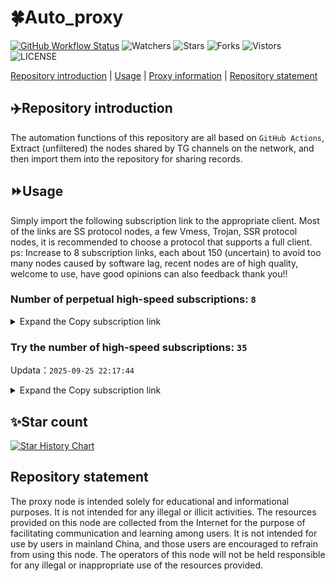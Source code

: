 # 🍀Auto_proxy
[![GitHub Workflow Status](https://img.shields.io/github/actions/workflow/status/PangTouY00/Auto_proxy/main.yml?branch=main)](https://github.com/PangTouY00/Auto_proxy/actions/workflows/main.yml?branch=main) 
![Watchers](https://img.shields.io/github/watchers/w1770946466/Auto_proxy) ![Stars](https://img.shields.io/github/stars/PangTouY00/Auto_proxy) ![Forks](https://img.shields.io/github/forks/w1770946466/Auto_proxy) ![Vistors](https://visitor-badge.laobi.icu/badge?page_id=PangTouY00.Auto_proxy) ![LICENSE](https://img.shields.io/badge/license-CC%20BY--SA%204.0-green.svg)

[Repository introduction](https://github.com/PangTouY00/Auto_proxy#Repositoryintroduction) | [Usage](https://github.com/PangTouY00/Auto_proxy#Usage) | [Proxy information](https://github.com/PangTouY00/Auto_proxy#Proxyinformation) | [Repository statement](https://github.com/PangTouY00/Auto_proxy#Repositorystatement)

## ✈️Repository introduction
The automation functions of this repository are all based on `GitHub Actions`,
Extract (unfiltered) the nodes shared by TG channels on the network, and then import them into the repository for sharing records.

## ⏩Usage
Simply import the following subscription link to the appropriate client. Most of the links are SS protocol nodes, a few Vmess, Trojan, SSR protocol nodes, it is recommended to choose a protocol that supports a full client.
ps: Increase to 8 subscription links, each about 150 (uncertain) to avoid too many nodes caused by software lag, recent nodes are of high quality, welcome to use, have good opinions can also feedback thank you!!

### Number of perpetual high-speed subscriptions: `8`

<details>
  <summary>Expand the Copy subscription link</summary>

  
- [Multiprotocol Base64 encoding](https://raw.githubusercontent.com/PangTouY00/Auto_proxy/main/Long_term_subscription1)
`https://raw.githubusercontent.com/PangTouY00/Auto_proxy/main/Long_term_subscription_num`
`Total number of merge nodes: 301`

- [Multiprotocol Base64 encoding](https://raw.githubusercontent.com/PangTouY00/Auto_proxy/main/Long_term_subscription1)
`https://raw.githubusercontent.com/PangTouY00/Auto_proxy/main/Long_term_subscription1`
`Total number of merge nodes: 38`

- [Multiprotocol Base64 encoding](https://raw.githubusercontent.com/PangTouY00/Auto_proxy/main/Long_term_subscription2)
`https://raw.githubusercontent.com/PangTouY00/Auto_proxy/main/Long_term_subscription2`
`Total number of merge nodes: 38`

- [Multiprotocol Base64 encoding](https://raw.githubusercontent.com/PangTouY00/Auto_proxy/main/Long_term_subscription3)
`https://raw.githubusercontent.com/PangTouY00/Auto_proxy/main/Long_term_subscription3`
`Total number of merge nodes: 38`

- [Multiprotocol Base64 encoding](https://raw.githubusercontent.com/PangTouY00/Auto_proxy/main/Long_term_subscription4)
`https://raw.githubusercontent.com/PangTouY00/Auto_proxy/main/Long_term_subscription4`
`Total number of merge nodes: 38`

- [Multiprotocol Base64 encoding](https://raw.githubusercontent.comPangTouY00/Auto_proxy/main/Long_term_subscription5)
`https://raw.githubusercontent.com/PangTouY00/Auto_proxy/main/Long_term_subscription5`
`Total number of merge nodes: 38`

- [Multiprotocol Base64 encoding](https://raw.githubusercontent.com/PangTouY00/Auto_proxy/main/Long_term_subscription6)
`https://raw.githubusercontent.com/PangTouY00/Auto_proxy/main/Long_term_subscription6`
`Total number of merge nodes: 38`

- [Multiprotocol Base64 encoding](https://raw.githubusercontent.com/PangTouY00/Auto_proxy/main/Long_term_subscription7)
`https://raw.githubusercontent.com/PangTouY00/Auto_proxy/main/Long_term_subscription7`
`Total number of merge nodes: 38`

- [Multiprotocol Base64 encoding](https://raw.githubusercontent.com/PangTouY00/Auto_proxy/main/Long_term_subscription8)
`https://raw.githubusercontent.com/PangTouY00/Auto_proxy/main/Long_term_subscription8`
`Total number of merge nodes: 35`

- [Clash subscription](https://raw.githubusercontent.com/PangTouY00/Auto_proxy/main/Long_term_subscription2.yaml)
`https://raw.githubusercontent.com/PangTouY00/Auto_proxy/main/Long_term_subscription1.yaml`


- [Clash subscription](https://raw.githubusercontent.com/PangTouY00/Auto_proxy/main/Long_term_subscription2.yaml)
`https://raw.githubusercontent.com/PangTouY00/Auto_proxy/main/Long_term_subscription2.yaml`


- [Clash subscription](https://raw.githubusercontent.com/PangTouY00/Auto_proxy/main/Long_term_subscription3.yaml)
`https://raw.githubusercontent.com/PangTouY00/Auto_proxy/main/Long_term_subscription3.yaml`
  
</details>

### Try the number of high-speed subscriptions: `35`
Updata：`2025-09-25 22:17:44`


<details>
  <summary>Expand the Copy subscription link</summary>  















































































































































































































































































































































































































































































































































































































































































































































































































































































































































































































































































































































































































































































































































































































































































































































































































































































































































































































































































































































































































































































































































































































































































































































































































































































































































































































































































































































































































































































































































































































































































































































































































































































































































































































































































































































































































































































































































































































































































































































































































































































































































































































































































































































































































































































































































































































































































































































































































































































































































































































































































































































































































































































































































































































































































































































































































































































































































































































































































































































































































































































































































































































































































































































































































































































































































































































































































































































































































































































































































































































































































































































































































































































































































































































































































































































































































































































































































































































































































































































































































































































































































































































































































































































































































































































































































































































































































































































































































































































































































































































































































































































































































































































































































































































































































































































































































































































































































































































































































































































































































































































































































































































































































































































































































































































































































































































































































































































































































































































































































































































































































































































































































































































































































































































































































































































































































































































































































































































































































































































































































































































































































































































































































































































































































































































































































































































































































































































































































































































































































































































































































































































































































































































































































































































































































































































































































































































































































































































































































































































































































































































































































































































































































































































































































































































































































































































































































































































































































































































































































































































































































































































































































































































































































































































































































































































































































































































































































































































































































































































































































































































































































































































































































































































































































































































































































































































































































































































































































































































































































































































































































































































































































































































































































































































































































































































































































































































































































































































































































































































































































































































































































































































































































































































































































































































































































































































































































































































































































































































































































































































































































































































































































































































































































































































































































































































































































































































































































































































































































































































































































































































































































































































































































































































































































































































































































































































































































































































































































































































































































































































































































































































































































































































































































































































































































































































































































































































































































































































































































































































































































































































































































































































































































































































































































































































































































































































































































































































































































































































































































































































































































































































































































































































































































































































































































































































































































































































































































































































































































































































































































































































































































































































































































































































































































































































































>Trial subscription：
`https://ldldo.top/api/v1/client/subscribe?token=6d90493143cace25ddf51d8e5a0eba46`




>Trial subscription：
`https://gw-wzpalhftjc.1010520.click/api/v1/client/subscribe?token=fa2b00741a53646be30a6ac617fa0193`




>Trial subscription：
`https://ldld.whtjdasha.com/api/v1/client/subscribe?token=cc6772d1a0e3ce3e18f2c7ad57ca8d87`




>Trial subscription：
`https://multiserver.multiserveradelshoop.com/api/v1/client/subscribe?token=db1246e9b741e7762062abb77f6a38b0`




>Trial subscription：
`https://kingfisher.top/api/v1/client/subscribe?token=b2527f71b3e599cec047718509c0cfb0`




>Trial subscription：
`https://cfvpn.com/api/v1/client/subscribe?token=2045d2e35d98106aa6dc598339ac30c5`




>Trial subscription：
`https://sufujia.top/api/v1/client/subscribe?token=17b6b4b9492c90373d8dba939b05e05d`




>Trial subscription：
`https://gw-8gdesscrja.1010520.click/api/v1/client/subscribe?token=b4f0365815843107a6b6647ac41fbcd9`




>Trial subscription：
`https://cn.newbee.cyou/api/v1/client/subscribe?token=d72836e53c977852b2a72435545efef8`




>Trial subscription：
`https://newbee.cyou/api/v1/client/subscribe?token=1ca578e95ce01a54fb01c337b62767ed`




>Trial subscription：
`https://nekocloud.xx.kg/api/v1/client/subscribe?token=566b6bb735c658b75b4f7713cf5929b2`




>Trial subscription：
`https://dl.vfkum.website/api/v1/client/subscribe?token=a904f8ed6e727d08efe03925fb10daf2`




>Trial subscription：
`https://mugagw.leidwxzcw.xyz/api/v1/client/subscribe?token=f3db0159d558c815b387e1ce525b3370`




>Trial subscription：
`https://qingyun.zybs.eu.org/api/v1/client/subscribe?token=f292e54c2fad57b085e6c99586330686`




>Trial subscription：
`https://gw-zubknq2tly.1010520.click/api/v1/client/subscribe?token=f79cd93d87bcf5264af9e6e358878153`




>Trial subscription：
`https://linlujs.cloud/api/v1/client/subscribe?token=8b8a76b830312fedc8eb3be89229be61`




>Trial subscription：
`https://v2s.ip-ddns.com/api/v1/client/subscribe?token=a9419916506c64c780fcd03e2c55c7cb`




>Trial subscription：
`https://ld88.nxxbbf.com/api/v1/client/subscribe?token=3910585ab9177dbd34dd230eb042db5d`




>Trial subscription：
`https://www.huojian2.xyz/api/v1/client/subscribe?token=8d0676cab13f384e3156ac1f6c03704f`




>Trial subscription：
`https://yywhale.com/api/v1/client/subscribe?token=39134477314b92ae7f8a2e8d4aab0f91`




>Trial subscription：
`https://guanwang.1010520.click/api/v1/client/subscribe?token=82d48ea0f849c7eb50e6f73db66f90d0`




>Trial subscription：
`https://wdawd.ldldfwq.top/api/v1/client/subscribe?token=5bcadb2ebf244157d4faec115940e89b`




>Trial subscription：
`https://xiaohuolongjc.top/api/v1/client/subscribe?token=7d12132467c320b61090b784256d2bde`




>Trial subscription：
`https://go.yueyun.de/api/v1/client/subscribe?token=c5ba95c1884d59667d896d198600e2b3`




>Trial subscription：
`https://ylccloud.top/api/v1/client/subscribe?token=753556eba9be3ca8c48e011afbe8c13d`




>Trial subscription：
`https://fs.v2rayse.com/share/20250925/b0s2l8kdii.txt`




>Trial subscription：
`https://www.nodesgo.top/api/v1/client/subscribe?token=dcb39a3c2cfdff0c7c9976d2415dac8a`




>Trial subscription：
`https://asdaw.leidwxzcw.xyz/api/v1/client/subscribe?token=c1359fdb44bddd7ba7bb292601d04b5e`




>Trial subscription：
`https://dashuai.us/api/v1/client/subscribe?token=b9bb675b846ba7cbafcf7e560596ded4`




>Trial subscription：
`https://sy-4dskhb.fj520.click/api/v1/client/subscribe?token=c2dddbb3043b4c68158cb0477b3c14b3`




>Trial subscription：
`https://www.eeevpn.com/api/v1/client/subscribe?token=b52539ad7ed684948a823a1ed2e18210`




>Trial subscription：
`https://nekocloud.qzz.io/api/v1/client/subscribe?token=849e86a1b35fd037676f509a2e805e3b`




>Trial subscription：
`https://cloud.mxlk.net/api/v1/client/subscribe?token=129e96d7679e28449bf2c879bc9bfaa1`




>Trial subscription：
`https://www.camael.top/api/v1/client/subscribe?token=3c729af7ee194596d447b52264f5836f`




>Trial subscription：
`https://gw-tokwyrfy9u.1010520.click/api/v1/client/subscribe?token=fa7e6693d5a7dced2fd58e1dc844e560`



</details>

## ✨Star count
[![Star History Chart](https://api.star-history.com/svg?repos=PangTouY00/Auto_proxy&type=Date)](https://star-history.com/#w1770946466/Auto_proxy&Date)



## Repository statement
The proxy node is intended solely for educational and informational purposes. It is not intended for any illegal or illicit activities. The resources provided on this node are collected from the Internet for the purpose of facilitating communication and learning among users. It is not intended for use by users in mainland China, and those users are encouraged to refrain from using this node. The operators of this node will not be held responsible for any illegal or inappropriate use of the resources provided.
